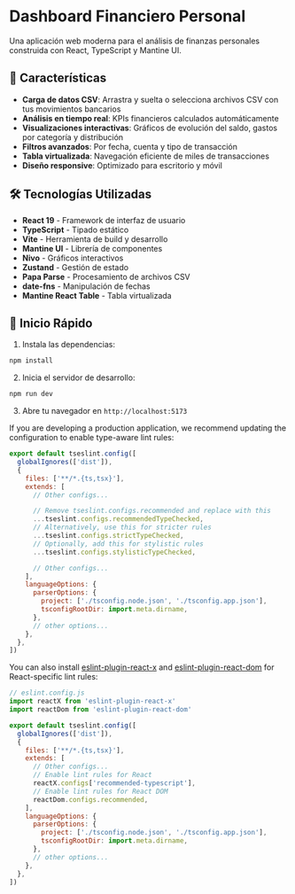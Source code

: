 # Dashboard Financiero Personal

Una aplicación web moderna para el análisis de finanzas personales construida con React, TypeScript y Mantine UI.

## 🚀 Características

- **Carga de datos CSV**: Arrastra y suelta o selecciona archivos CSV con tus movimientos bancarios
- **Análisis en tiempo real**: KPIs financieros calculados automáticamente
- **Visualizaciones interactivas**: Gráficos de evolución del saldo, gastos por categoría y distribución
- **Filtros avanzados**: Por fecha, cuenta y tipo de transacción
- **Tabla virtualizada**: Navegación eficiente de miles de transacciones
- **Diseño responsive**: Optimizado para escritorio y móvil

## 🛠️ Tecnologías Utilizadas

- **React 19** - Framework de interfaz de usuario
- **TypeScript** - Tipado estático
- **Vite** - Herramienta de build y desarrollo
- **Mantine UI** - Librería de componentes
- **Nivo** - Gráficos interactivos
- **Zustand** - Gestión de estado
- **Papa Parse** - Procesamiento de archivos CSV
- **date-fns** - Manipulación de fechas
- **Mantine React Table** - Tabla virtualizada

## 🚀 Inicio Rápido

1. Instala las dependencias:
```bash
npm install
```

2. Inicia el servidor de desarrollo:
```bash
npm run dev
```

3. Abre tu navegador en `http://localhost:5173`

If you are developing a production application, we recommend updating the configuration to enable type-aware lint rules:

```js
export default tseslint.config([
  globalIgnores(['dist']),
  {
    files: ['**/*.{ts,tsx}'],
    extends: [
      // Other configs...

      // Remove tseslint.configs.recommended and replace with this
      ...tseslint.configs.recommendedTypeChecked,
      // Alternatively, use this for stricter rules
      ...tseslint.configs.strictTypeChecked,
      // Optionally, add this for stylistic rules
      ...tseslint.configs.stylisticTypeChecked,

      // Other configs...
    ],
    languageOptions: {
      parserOptions: {
        project: ['./tsconfig.node.json', './tsconfig.app.json'],
        tsconfigRootDir: import.meta.dirname,
      },
      // other options...
    },
  },
])
```

You can also install [eslint-plugin-react-x](https://github.com/Rel1cx/eslint-react/tree/main/packages/plugins/eslint-plugin-react-x) and [eslint-plugin-react-dom](https://github.com/Rel1cx/eslint-react/tree/main/packages/plugins/eslint-plugin-react-dom) for React-specific lint rules:

```js
// eslint.config.js
import reactX from 'eslint-plugin-react-x'
import reactDom from 'eslint-plugin-react-dom'

export default tseslint.config([
  globalIgnores(['dist']),
  {
    files: ['**/*.{ts,tsx}'],
    extends: [
      // Other configs...
      // Enable lint rules for React
      reactX.configs['recommended-typescript'],
      // Enable lint rules for React DOM
      reactDom.configs.recommended,
    ],
    languageOptions: {
      parserOptions: {
        project: ['./tsconfig.node.json', './tsconfig.app.json'],
        tsconfigRootDir: import.meta.dirname,
      },
      // other options...
    },
  },
])
```
